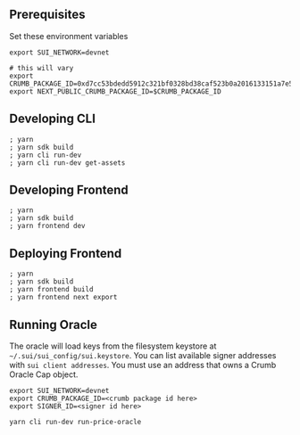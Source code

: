 ## Prerequisites

Set these environment variables

```
export SUI_NETWORK=devnet

# this will vary
export CRUMB_PACKAGE_ID=0xd7cc53bdedd5912c321bf0328bd38caf523b0a2016133151a7e5ba40e34ca750
export NEXT_PUBLIC_CRUMB_PACKAGE_ID=$CRUMB_PACKAGE_ID
```

## Developing CLI

```
; yarn
; yarn sdk build
; yarn cli run-dev
; yarn cli run-dev get-assets
```

## Developing Frontend

```
; yarn
; yarn sdk build
; yarn frontend dev
```

## Deploying Frontend

```
; yarn
; yarn sdk build
; yarn frontend build
; yarn frontend next export
```

## Running Oracle

The oracle will load keys from the filesystem keystore at
`~/.sui/sui_config/sui.keystore`. You can list available signer addresses with
`sui client addresses`. You must use an address that owns a Crumb Oracle Cap object.

```
export SUI_NETWORK=devnet
export CRUMB_PACKAGE_ID=<crumb package id here>
export SIGNER_ID=<signer id here>

yarn cli run-dev run-price-oracle
```
